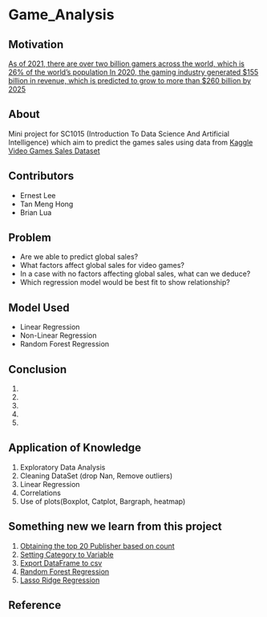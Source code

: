# Game_Analysis

## Motivation 
[As of 2021, there are over two billion gamers across the world, which is 26% of the world’s population
In 2020, the gaming industry generated $155 billion in revenue, which is predicted to grow to more than $260 billion by 2025](https://www.investopedia.com/articles/investing/053115/how-video-game-industry-changing.asp ) 
## About
Mini project for SC1015 (Introduction To Data Science And Artificial Intelligence) which aim to predict the games sales using data from [Kaggle Video Games Sales Dataset](https://www.kaggle.com/datasets/sidtwr/videogames-sales-dataset?select=Video_Games_Sales_as_at_22_Dec_2016.csv)

## Contributors
- Ernest Lee
- Tan Meng Hong
- Brian Lua

## Problem
- Are we able to predict global sales?
- What factors affect global sales for video games?
- In a case with no factors affecting global sales, what can we deduce?
- Which regression model would be best fit to show relationship?

## Model Used
- Linear Regression
- Non-Linear Regression
- Random Forest Regression

## Conclusion
1.
2.
3.
4.
5.

## Application of Knowledge
1. Exploratory Data Analysis
2. Cleaning DataSet (drop Nan, Remove outliers)
3. Linear Regression
4. Correlations
5. Use of plots(Boxplot, Catplot, Bargraph, heatmap)

## Something new we learn from this project
1. [Obtaining the top 20 Publisher based on count](https://stackoverflow.com/questions/46623583/seaborn-countplot-order-categories-by-count)
2. [Setting Category to Variable](https://www.youtube.com/watch?v=7EgN_71Xtdw)
3. [Export DataFrame to csv](https://datatofish.com/export-dataframe-to-csv/)
4. [Random Forest Regression](https://towardsdatascience.com/random-forest-in-python-24d0893d51c0)
5. [Lasso Ridge Regression](https://www.pluralsight.com/guides/linear-lasso-ridge-regression-scikit-learn)

## Reference
